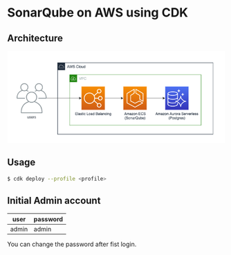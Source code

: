 # SonarQube on AWS using CDK

## Architecture

![](docs/archtecture.drawio.png)

## Usage
```bash
$ cdk deploy --profile <profile>
```

## Initial Admin account
| user  | password |
|-------|----------|
| admin | admin    |

You can change the password after fist login.